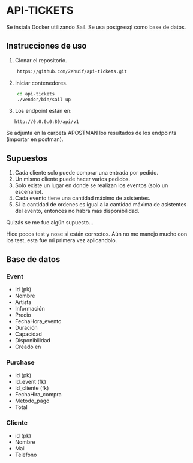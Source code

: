 # API-TICKETS

Se instala Docker utilizando Sail.
Se usa postgresql como base de datos.

## Instrucciones de uso

1) Clonar el repositorio.
```bash
    https://github.com/Zehuif/api-tickets.git
```
2) Iniciar contenedores.
```bash
    cd api-tickets
    ./vendor/bin/sail up
```
3) Los endpoint están en:
```url
   http://0.0.0.0:80/api/v1
```
Se adjunta en la carpeta APOSTMAN los resultados de los endpoints (importar en postman).

## Supuestos
1) Cada cliente solo puede comprar una entrada por pedido.
2) Un mismo cliente puede hacer varios pedidos.
3) Solo existe un lugar en donde se realizan los eventos (solo un escenario).
4) Cada evento tiene una cantidad máximo de asistentes.
5) Si la cantidad de ordenes es igual a la cantidad máxima de asistentes del evento, entonces no habrá más disponibilidad.

Quizás se me fue algún supuesto...

Hice pocos test y nose si están correctos. Aún no me manejo mucho con los test, esta fue mi primera vez aplicandolo.

## Base de datos
### Event
- Id (pk)
- Nombre
- Artista
- Información 
- Precio
- FechaHora_evento
- Duración 
- Capacidad
- Disponibilidad
- Creado en

### Purchase
- Id (pk)
- Id_event (fk)
- Id_cliente (fk)
- FechaHira_compra
- Metodo_pago
- Total

### Cliente
- id (pk)
- Nombre
- Mail
- Telefono
